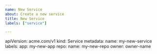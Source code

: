 ```yaml
---
name: New Service
about: Create a new service
title: New Service
labels: ["service"]

---
```


apiVersion: acme.com/v1
kind: Service
metadata:
    name: my-new-service
labels:
    app: my-new-app
repo:
    name: my-new-repo
    owner: owner-name